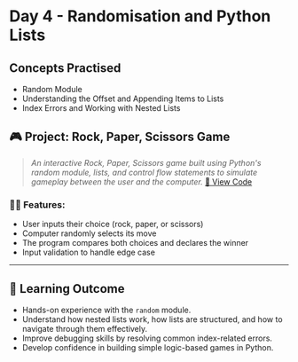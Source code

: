 # Day 4 - Randomisation and Python Lists
## Concepts Practised
- Random Module
- Understanding the Offset and Appending Items to Lists
- Index Errors and Working with Nested Lists
## 🎮 Project: Rock, Paper, Scissors Game
> _An interactive Rock, Paper, Scissors game built using Python's random module, lists, and control flow statements to simulate gameplay between the user and the computer._
[📄 View Code](main.py)

### 👨‍💻 Features:
- User inputs their choice (rock, paper, or scissors)
- Computer randomly selects its move
- The program compares both choices and declares the winner
- Input validation to handle edge case

---

## 🧩 Learning Outcome

- Hands-on experience with the `random` module.
- Understand how nested lists work, how lists are structured, and how to navigate through them effectively.
- Improve debugging skills by resolving common index-related errors.
- Develop confidence in building simple logic-based games in Python.